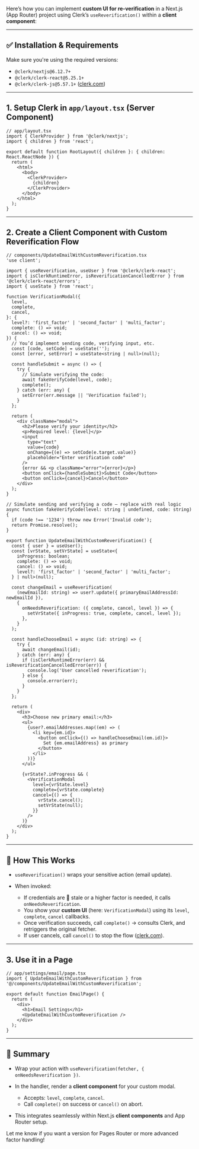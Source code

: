 Here’s how you can implement **custom UI for re‑verification** in a Next.js (App Router) project using Clerk’s `useReverification()` within a **client component**:

---

## ✅ Installation & Requirements

Make sure you're using the required versions:

* `@clerk/nextjs@6.12.7+`
* `@clerk/clerk-react@5.25.1+`
* `@clerk/clerk-js@5.57.1+` ([clerk.com][1])

---

## 1. Setup Clerk in `app/layout.tsx` (Server Component)

```tsx
// app/layout.tsx
import { ClerkProvider } from '@clerk/nextjs';
import { children } from 'react';

export default function RootLayout({ children }: { children: React.ReactNode }) {
  return (
    <html>
      <body>
        <ClerkProvider>
          {children}
        </ClerkProvider>
      </body>
    </html>
  );
}
```

---

## 2. Create a Client Component with Custom Reverification Flow

```tsx
// components/UpdateEmailWithCustomReverification.tsx
'use client';

import { useReverification, useUser } from '@clerk/clerk-react';
import { isClerkRuntimeError, isReverificationCancelledError } from '@clerk/clerk-react/errors';
import { useState } from 'react';

function VerificationModal({
  level,
  complete,
  cancel,
}: {
  level?: 'first_factor' | 'second_factor' | 'multi_factor';
  complete: () => void;
  cancel: () => void;
}) {
  // You’d implement sending code, verifying input, etc.
  const [code, setCode] = useState('');
  const [error, setError] = useState<string | null>(null);

  const handleSubmit = async () => {
    try {
      // Simulate verifying the code:
      await fakeVerifyCode(level, code); 
      complete();
    } catch (err: any) {
      setError(err.message || 'Verification failed');
    }
  };

  return (
    <div className="modal">
      <h2>Please verify your identity</h2>
      <p>Required level: {level}</p>
      <input
        type="text"
        value={code}
        onChange={(e) => setCode(e.target.value)}
        placeholder="Enter verification code"
      />
      {error && <p className="error">{error}</p>}
      <button onClick={handleSubmit}>Submit Code</button>
      <button onClick={cancel}>Cancel</button>
    </div>
  );
}

// Simulate sending and verifying a code — replace with real logic
async function fakeVerifyCode(level: string | undefined, code: string) {
  if (code !== '1234') throw new Error('Invalid code');
  return Promise.resolve();
}

export function UpdateEmailWithCustomReverification() {
  const { user } = useUser();
  const [vrState, setVrState] = useState<{
    inProgress: boolean;
    complete: () => void;
    cancel: () => void;
    level?: 'first_factor' | 'second_factor' | 'multi_factor';
  } | null>(null);

  const changeEmail = useReverification(
    (newEmailId: string) => user?.update({ primaryEmailAddressId: newEmailId }),
    {
      onNeedsReverification: ({ complete, cancel, level }) => {
        setVrState({ inProgress: true, complete, cancel, level });
      },
    }
  );

  const handleChooseEmail = async (id: string) => {
    try {
      await changeEmail(id);
    } catch (err: any) {
      if (isClerkRuntimeError(err) && isReverificationCancelledError(err)) {
        console.log('User cancelled reverification');
      } else {
        console.error(err);
      }
    }
  };

  return (
    <div>
      <h3>Choose new primary email:</h3>
      <ul>
        {user?.emailAddresses.map((em) => (
          <li key={em.id}>
            <button onClick={() => handleChooseEmail(em.id)}>
              Set {em.emailAddress} as primary
            </button>
          </li>
        ))}
      </ul>

      {vrState?.inProgress && (
        <VerificationModal
          level={vrState.level}
          complete={vrState.complete}
          cancel={() => {
            vrState.cancel();
            setVrState(null);
          }}
        />
      )}
    </div>
  );
}
```

---

## 🧭 How This Works

* `useReverification()` wraps your sensitive action (email update).
* When invoked:

  * If credentials are 🚫 stale or a higher factor is needed, it calls `onNeedsReverification`.
  * You show your **custom UI** (here: `VerificationModal`) using its `level`, `complete`, `cancel` callbacks.
  * Once verification succeeds, call `complete()` → consults Clerk, and retriggers the original fetcher.
  * If user cancels, call `cancel()` to stop the flow ([clerk.com][1]).

---

## 3. Use it in a Page

```tsx
// app/settings/email/page.tsx
import { UpdateEmailWithCustomReverification } from '@/components/UpdateEmailWithCustomReverification';

export default function EmailPage() {
  return (
    <div>
      <h1>Email Settings</h1>
      <UpdateEmailWithCustomReverification />
    </div>
  );
}
```

---

## 🎯 Summary

* Wrap your action with `useReverification(fetcher, { onNeedsReverification })`.
* In the handler, render a **client component** for your custom modal.

  * Accepts: `level`, `complete`, `cancel`.
  * Call `complete()` on success or `cancel()` on abort.
* This integrates seamlessly within Next.js **client components** and App Router setup.

Let me know if you want a version for Pages Router or more advanced factor handling!

[1]: https://clerk.com/docs/hooks/use-reverification?utm_source=chatgpt.com "Clerk Hooks: useReverification()"
